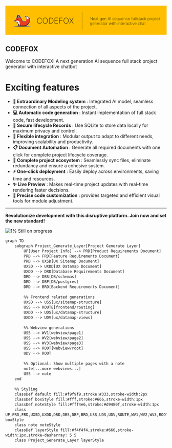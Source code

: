 ![LOGO](./assets/logo.svg)
## CODEFOX
Welcome to CODEFOX! A next generation AI sequence full stack project generator with interactive chatbot
# Exciting features
- **🚀 Extraordinary Modeling system** : Integrated AI model, seamless connection of all aspects of the project.
- **💻 Automatic code generation** : Instant implementation of full stack code, fast development.
- **💬 Secure lifecycle Records** : Use SQLite to store data locally for maximum privacy and control.
- **🔄 Flexible integration** : Modular output to adapt to different needs, improving scalability and productivity.
- **📋 Document Automation** : Generate all required documents with one click for complete project lifecycle coverage.
- **🌟 Complete project ecosystem** : Seamlessly sync files, eliminate redundancy and ensure a cohesive system.
- **⚡ One-click deployment** : Easily deploy across environments, saving time and resources.
- **✨ Live Preview** : Makes real-time project updates with real-time rendering faster decisions.
- **🔧 Precise code customization** : provides targeted and efficient visual tools for module adjustment.


---

**Revolutionize development with this disruptive platform. Join now and set the new standard!**


![1%](https://progress-bar.xyz/1)
Still on progress
```mermaid
graph TD
    subgraph Project_Generate_Layer[Project Generate Layer]
        UP[User Project Info] --> PRD[Product Requirements Document]
        PRD --> FRD[Feature Requirements Document]
        PRD --> UXSD[UX Sitemap Document]
        UXSD --> UXDD[UX Datamap Document]
        UXDD --> DRD[Database Requirements Document]
        DRD --> DBS[DB/schemas]
        DRD --> DBP[DB/postgres]
        DRD --> BRD[Backend Requirements Document]

        %% Frontend related generations
        UXSD --> USS[ux/sitemap-structure]
        USS --> ROUTE[frontend/routing]
        UXDD --> UDS[ux/datamap-structure]
        UXDD --> UDV[ux/datamap-views]

        %% Webview generations
        USS --> WV1[webview/page1]
        USS --> WV2[webview/page2]
        USS --> WV3[webview/page3]
        USS --> ROOT[webview/root]
        UDV --> ROOT

        %% Optional: Show multiple pages with a note
        note[...more webviews...]
        USS --> note
    end

    %% Styling
    classDef default fill:#f9f9f9,stroke:#333,stroke-width:2px
    classDef boxStyle fill:#fff,stroke:#666,stroke-width:1px
    classDef noteStyle fill:#fff4e6,stroke:#d9480f,stroke-width:1px
    class UP,PRD,FRD,UXSD,UXDD,DRD,DBS,DBP,BRD,USS,UDS,UDV,ROUTE,WV1,WV2,WV3,ROOT boxStyle
    class note noteStyle
    classDef layerStyle fill:#f4f4f4,stroke:#666,stroke-width:1px,stroke-dasharray: 5 5
    class Project_Generate_Layer layerStyle
```
